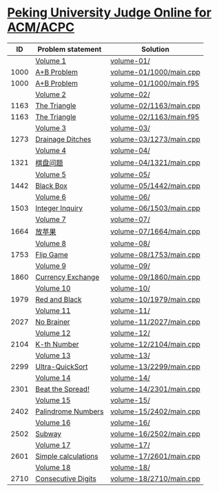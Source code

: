 # [Peking University Judge Online for ACM/ACPC](http://poj.org/problemlist)


| ID   | Problem statement                                     | Solution                                           |
|------|-------------------------------------------------------|----------------------------------------------------|
|      | [Volume 1](http://poj.org/problemlist?volume=1)       | [volume-01/](volume-01/)                           |
| 1000 | [A+B Problem](http://poj.org/problem?id=1000)         | [volume-01/1000/main.cpp](volume-01/1000/main.cpp) |
| 1000 | [A+B Problem](http://poj.org/problem?id=1000)         | [volume-01/1000/main.f95](volume-01/1000/main.f95) |
|      | [Volume 2](http://poj.org/problemlist?volume=2)       | [volume-02/](volume-02/)                           |
| 1163 | [The Triangle](http://poj.org/problem?id=1163)        | [volume-02/1163/main.cpp](volume-02/1163/main.cpp) |
| 1163 | [The Triangle](http://poj.org/problem?id=1163)        | [volume-02/1163/main.f95](volume-02/1163/main.f95) |
|      | [Volume 3](http://poj.org/problemlist?volume=3)       | [volume-03/](volume-03/)                           |
| 1273 | [Drainage Ditches](http://poj.org/problem?id=1273)    | [volume-03/1273/main.cpp](volume-03/1273/main.cpp) |
|      | [Volume 4](http://poj.org/problemlist?volume=4)       | [volume-04/](volume-04/)                           |
| 1321 | [棋盘问题](http://poj.org/problem?id=1321)                | [volume-04/1321/main.cpp](volume-04/1321/main.cpp) |
|      | [Volume 5](http://poj.org/problemlist?volume=5)       | [volume-05/](volume-05/)                           |
| 1442 | [Black Box](http://poj.org/problem?id=1442)           | [volume-05/1442/main.cpp](volume-05/1442/main.cpp) |
|      | [Volume 6](http://poj.org/problemlist?volume=6)       | [volume-06/](volume-06/)                           |
| 1503 | [Integer Inquiry](http://poj.org/problem?id=1503)     | [volume-06/1503/main.cpp](volume-06/1503/main.cpp) |
|      | [Volume 7](http://poj.org/problemlist?volume=7)       | [volume-07/](volume-07/)                           |
| 1664 | [放苹果](http://poj.org/problem?id=1664)                 | [volume-07/1664/main.cpp](volume-07/1664/main.cpp) |
|      | [Volume 8](http://poj.org/problemlist?volume=8)       | [volume-08/](volume-08/)                           |
| 1753 | [Flip Game](http://poj.org/problem?id=1753)           | [volume-08/1753/main.cpp](volume-08/1753/main.cpp) |
|      | [Volume 9](http://poj.org/problemlist?volume=9)       | [volume-09/](volume-09/)                           |
| 1860 | [Currency Exchange](http://poj.org/problem?id=1860)   | [volume-09/1860/main.cpp](volume-09/1860/main.cpp) |
|      | [Volume 10](http://poj.org/problemlist?volume=10)     | [volume-10/](volume-10/)                           |
| 1979 | [Red and Black](http://poj.org/problem?id=1979)       | [volume-10/1979/main.cpp](volume-10/1979/main.cpp) |
|      | [Volume 11](http://poj.org/problemlist?volume=11)     | [volume-11/](volume-11/)                           |
| 2027 | [No Brainer](http://poj.org/problem?id=2027)          | [volume-11/2027/main.cpp](volume-11/2027/main.cpp) |
|      | [Volume 12](http://poj.org/problemlist?volume=12)     | [volume-12/](volume-12/)                           |
| 2104 | [K-th Number](http://poj.org/problem?id=2104)         | [volume-12/2104/main.cpp](volume-12/2104/main.cpp) |
|      | [Volume 13](http://poj.org/problemlist?volume=13)     | [volume-13/](volume-13/)                           |
| 2299 | [Ultra-QuickSort](http://poj.org/problem?id=2299)     | [volume-13/2299/main.cpp](volume-13/2299/main.cpp) |
|      | [Volume 14](http://poj.org/problemlist?volume=14)     | [volume-14/](volume-14/)                           |
| 2301 | [Beat the Spread!](http://poj.org/problem?id=2301)    | [volume-14/2301/main.cpp](volume-14/2301/main.cpp) |
|      | [Volume 15](http://poj.org/problemlist?volume=15)     | [volume-15/](volume-15/)                           |
| 2402 | [Palindrome Numbers](http://poj.org/problem?id=2402)  | [volume-15/2402/main.cpp](volume-15/2402/main.cpp) |
|      | [Volume 16](http://poj.org/problemlist?volume=16)     | [volume-16/](volume-16/)                           |
| 2502 | [Subway](http://poj.org/problem?id=2502)              | [volume-16/2502/main.cpp](volume-16/2502/main.cpp) |
|      | [Volume 17](http://poj.org/problemlist?volume=17)     | [volume-17/](volume-17/)                           |
| 2601 | [Simple calculations](http://poj.org/problem?id=2601) | [volume-17/2601/main.cpp](volume-17/2601/main.cpp) |
|      | [Volume 18](http://poj.org/problemlist?volume=18)     | [volume-18/](volume-18/)                           |
| 2710 | [Consecutive Digits](http://poj.org/problem?id=2710)  | [volume-18/2710/main.cpp](volume-18/2710/main.cpp) |

